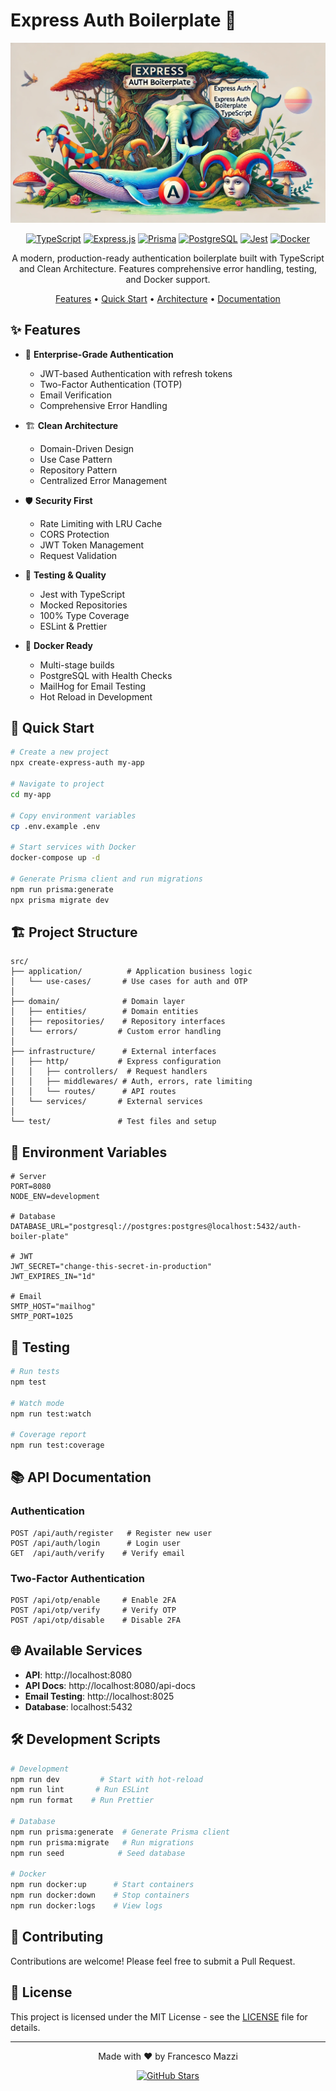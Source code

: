 # Express Auth Boilerplate 🚀

<div align="center">

![Express Auth Banner](https://raw.githubusercontent.com/francemazzi/auth-boiler-plate/main/.github/assets/express.auth.jpg)

[![TypeScript](https://img.shields.io/badge/TypeScript-007ACC?style=for-the-badge&logo=typescript&logoColor=white)](https://www.typescriptlang.org/)
[![Express.js](https://img.shields.io/badge/Express.js-000000?style=for-the-badge&logo=express&logoColor=white)](https://expressjs.com/)
[![Prisma](https://img.shields.io/badge/Prisma-2D3748?style=for-the-badge&logo=prisma&logoColor=white)](https://www.prisma.io/)
[![PostgreSQL](https://img.shields.io/badge/PostgreSQL-316192?style=for-the-badge&logo=postgresql&logoColor=white)](https://www.postgresql.org/)
[![Jest](https://img.shields.io/badge/Jest-C21325?style=for-the-badge&logo=jest&logoColor=white)](https://jestjs.io/)
[![Docker](https://img.shields.io/badge/Docker-2CA5E0?style=for-the-badge&logo=docker&logoColor=white)](https://www.docker.com/)

A modern, production-ready authentication boilerplate built with TypeScript and Clean Architecture. Features comprehensive error handling, testing, and Docker support.

[Features](#-features) •
[Quick Start](#-quick-start) •
[Architecture](#-architecture) •
[Documentation](#-api-documentation)

</div>

## ✨ Features

- 🔐 **Enterprise-Grade Authentication**

  - JWT-based Authentication with refresh tokens
  - Two-Factor Authentication (TOTP)
  - Email Verification
  - Comprehensive Error Handling

- 🏗 **Clean Architecture**

  - Domain-Driven Design
  - Use Case Pattern
  - Repository Pattern
  - Centralized Error Management

- 🛡 **Security First**

  - Rate Limiting with LRU Cache
  - CORS Protection
  - JWT Token Management
  - Request Validation

- 🧪 **Testing & Quality**

  - Jest with TypeScript
  - Mocked Repositories
  - 100% Type Coverage
  - ESLint & Prettier

- 🐳 **Docker Ready**
  - Multi-stage builds
  - PostgreSQL with Health Checks
  - MailHog for Email Testing
  - Hot Reload in Development

## 🚀 Quick Start

```bash
# Create a new project
npx create-express-auth my-app

# Navigate to project
cd my-app

# Copy environment variables
cp .env.example .env

# Start services with Docker
docker-compose up -d

# Generate Prisma client and run migrations
npm run prisma:generate
npx prisma migrate dev
```

## 🏗 Project Structure

```
src/
├── application/          # Application business logic
│   └── use-cases/       # Use cases for auth and OTP
│
├── domain/              # Domain layer
│   ├── entities/        # Domain entities
│   ├── repositories/    # Repository interfaces
│   └── errors/         # Custom error handling
│
├── infrastructure/      # External interfaces
│   ├── http/           # Express configuration
│   │   ├── controllers/  # Request handlers
│   │   ├── middlewares/ # Auth, errors, rate limiting
│   │   └── routes/      # API routes
│   └── services/       # External services
│
└── test/               # Test files and setup
```

## 🔧 Environment Variables

```env
# Server
PORT=8080
NODE_ENV=development

# Database
DATABASE_URL="postgresql://postgres:postgres@localhost:5432/auth-boiler-plate"

# JWT
JWT_SECRET="change-this-secret-in-production"
JWT_EXPIRES_IN="1d"

# Email
SMTP_HOST="mailhog"
SMTP_PORT=1025
```

## 🧪 Testing

```bash
# Run tests
npm test

# Watch mode
npm run test:watch

# Coverage report
npm run test:coverage
```

## 📚 API Documentation

### Authentication

```http
POST /api/auth/register   # Register new user
POST /api/auth/login      # Login user
GET  /api/auth/verify    # Verify email
```

### Two-Factor Authentication

```http
POST /api/otp/enable     # Enable 2FA
POST /api/otp/verify     # Verify OTP
POST /api/otp/disable    # Disable 2FA
```

## 🌐 Available Services

- **API**: http://localhost:8080
- **API Docs**: http://localhost:8080/api-docs
- **Email Testing**: http://localhost:8025
- **Database**: localhost:5432

## 🛠 Development Scripts

```bash
# Development
npm run dev         # Start with hot-reload
npm run lint       # Run ESLint
npm run format    # Run Prettier

# Database
npm run prisma:generate  # Generate Prisma client
npm run prisma:migrate   # Run migrations
npm run seed            # Seed database

# Docker
npm run docker:up      # Start containers
npm run docker:down    # Stop containers
npm run docker:logs    # View logs
```

## 🤝 Contributing

Contributions are welcome! Please feel free to submit a Pull Request.

## 📝 License

This project is licensed under the MIT License - see the [LICENSE](LICENSE) file for details.

---

<div align="center">
Made with ❤️ by Francesco Mazzi

[![GitHub Stars](https://img.shields.io/github/stars/francemazzi/auth-boiler-plate?style=social)](https://github.com/francemazzi/auth-boiler-plate)

</div>
